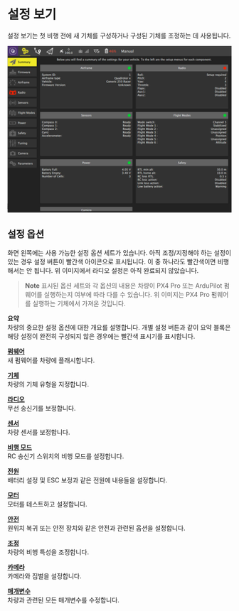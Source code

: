 # 설정 보기

설정 보기는 첫 비행 전에 새 기체를 구성하거나 구성된 기체를 조정하는 데 사용됩니다.

![](../../../assets/setup/SetupView.jpg)

## 설정 옵션

화면 왼쪽에는 사용 가능한 설정 옵션 세트가 있습니다. 아직 조정/지정해야 하는 설정이 있는 경우 설정 버튼이 빨간색 아이콘으로 표시됩니다. 이 중 하나라도 빨간색이면 비행해서는 안 됩니다. 위 이미지에서 라디오 설정은 아직 완료되지 않았습니다.

> **Note** 표시된 옵션 세트와 각 옵션의 내용은 차량이 PX4 Pro 또는 ArduPilot 펌웨어를 실행하는지 여부에 따라 다를 수 있습니다. 위 이미지는 PX4 Pro 펌웨어를 실행하는 기체에서 가져온 것입니다.

**요약** <br />차량의 중요한 설정 옵션에 대한 개요를 설명합니다. 개별 설정 버튼과 같이 요약 블록은 해당 설정이 완전히 구성되지 않은 경우에는 빨간색 표시기를 표시합니다.

**[펌웨어](Firmware.md)** <br />새 펌웨어를 차량에 플래시합니다.

**[기체](Airframe.md)** <br />차량의 기체 유형을 지정합니다.

**[라디오](Radio.md)** <br />무선 송신기를 보정합니다.

**[센서](Sensors.md)** <br />차량 센서를 보정합니다.

**[비행 모드](FlightModes.md)** <br />RC 송신기 스위치의 비행 모드를 설정합니다.

**[전원](Power.md)** <br />배터리 설정 및 ESC 보정과 같은 전원에 내용들을 설정합니다.

**[모터](Motors.md)** <br />모터를 테스트하고 설정합니다.

**[안전](Safety.md)** <br />원위치 복귀 또는 안전 장치와 같은 안전과 관련된 옵션을 설정합니다.

**[조정](Tuning.md)** <br />차량의 비행 특성을 조정합니다.

**[카메라](Camera.md)** <br />카메라와 짐벌을 설정합니다.

**[매개변수](Parameters.md)** <br />차량과 관련된 모든 매개변수를 수정합니다. <br /> <br />